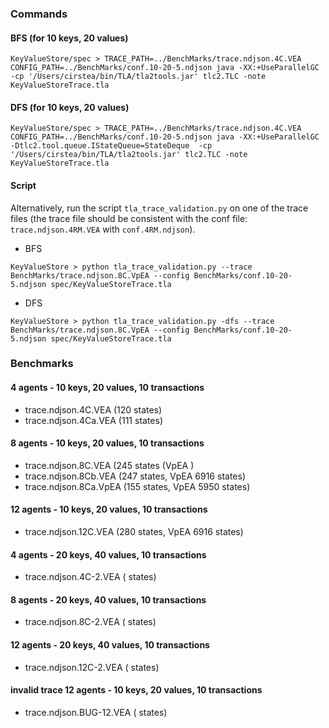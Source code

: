 ### Commands

#### BFS (for 10 keys, 20 values)
`KeyValueStore/spec > TRACE_PATH=../BenchMarks/trace.ndjson.4C.VEA CONFIG_PATH=../BenchMarks/conf.10-20-5.ndjson java -XX:+UseParallelGC -cp '/Users/cirstea/bin/TLA/tla2tools.jar' tlc2.TLC -note  KeyValueStoreTrace.tla`

#### DFS (for 10 keys, 20 values)
`KeyValueStore/spec > TRACE_PATH=../BenchMarks/trace.ndjson.4C.VEA CONFIG_PATH=../BenchMarks/conf.10-20-5.ndjson java -XX:+UseParallelGC -Dtlc2.tool.queue.IStateQueue=StateDeque  -cp '/Users/cirstea/bin/TLA/tla2tools.jar' tlc2.TLC -note  KeyValueStoreTrace.tla`

#### Script

Alternatively, run the script `tla_trace_validation.py` on one of the trace files (the trace file should be consistent with the conf file:
`trace.ndjson.4RM.VEA` with  `conf.4RM.ndjson`).

- BFS 

`KeyValueStore > python tla_trace_validation.py --trace BenchMarks/trace.ndjson.8C.VpEA --config BenchMarks/conf.10-20-5.ndjson spec/KeyValueStoreTrace.tla`

- DFS 

`KeyValueStore > python tla_trace_validation.py -dfs --trace BenchMarks/trace.ndjson.8C.VpEA --config BenchMarks/conf.10-20-5.ndjson spec/KeyValueStoreTrace.tla`

### Benchmarks

#### 4 agents - 10 keys, 20 values, 10 transactions
- trace.ndjson.4C.VEA (120 states)
- trace.ndjson.4Ca.VEA (111 states)
#### 8 agents - 10 keys, 20 values, 10 transactions 
- trace.ndjson.8C.VEA (245 states (VpEA )
- trace.ndjson.8Cb.VEA (247 states, VpEA 6916 states)
- trace.ndjson.8Ca.VpEA (155 states, VpEA 5950 states)
#### 12 agents - 10 keys, 20 values, 10 transactions 
- trace.ndjson.12C.VEA (280 states, VpEA 6916 states)

#### 4 agents - 20 keys, 40 values, 10 transactions
- trace.ndjson.4C-2.VEA ( states)
#### 8 agents - 20 keys, 40 values, 10 transactions
- trace.ndjson.8C-2.VEA ( states)
#### 12 agents - 20 keys, 40 values, 10 transactions
- trace.ndjson.12C-2.VEA ( states)

#### invalid trace 12 agents - 10 keys, 20 values, 10 transactions 
- trace.ndjson.BUG-12.VEA ( states)

